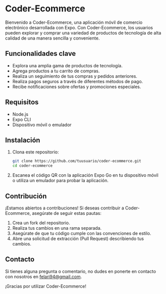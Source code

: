 # Coder-Ecommerce

Bienvenido a Coder-Ecommerce, una aplicación móvil de comercio electrónico desarrollada con Expo. Con Coder-Ecommerce, los usuarios pueden explorar y comprar una variedad de productos de tecnología de alta calidad de una manera sencilla y conveniente.

## Funcionalidades clave

- Explora una amplia gama de productos de tecnología.
- Agrega productos a tu carrito de compras.
- Realiza un seguimiento de tus compras y pedidos anteriores.
- Realiza pagos seguros a través de diferentes métodos de pago.
- Recibe notificaciones sobre ofertas y promociones especiales.

## Requisitos

- Node.js
- Expo CLI
- Dispositivo móvil o emulador

## Instalación

1. Clona este repositorio:

   ```bash
   git clone https://github.com/tuusuario/coder-ecommerce.git
   cd coder-ecommerce

3. Escanea el código QR con la aplicación Expo Go en tu dispositivo móvil o utiliza un emulador para probar la aplicación.

## Contribución
¡Estamos abiertos a contribuciones! Si deseas contribuir a Coder-Ecommerce, asegúrate de seguir estas pautas:

1. Crea un fork del repositorio.
2. Realiza tus cambios en una rama separada.
3. Asegúrate de que tu código cumple con las convenciones de estilo.
4. Abre una solicitud de extracción (Pull Request) describiendo tus cambios.

## Contacto
Si tienes alguna pregunta o comentario, no dudes en ponerte en contacto con nosotros en felari94@gmail.com.

¡Gracias por utilizar Coder-Ecommerce!